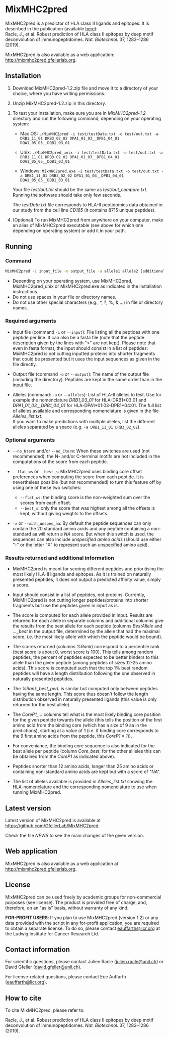 # MixMHC2pred

MixMHC2pred is a predictor of HLA class II ligands and epitopes. It is described
in the publication (available
[here](https://www.nature.com/articles/s41587-019-0289-6)):  
Racle, J., et al. Robust prediction of HLA class II epitopes by deep motif
deconvolution of immunopeptidomes. *Nat. Biotechnol.* 37, 1283–1286 (2019).

MixMHC2pred is also available as a web application:
<http://mixmhc2pred.gfellerlab.org>.

## Installation

1) Download MixMHC2pred-1.2.zip file and move it to a directory
of your choice, where you have writing permissions.

2) Unzip MixMHC2pred-1.2.zip in this directory.

3) To test your installation, make sure you are in *MixMHC2pred-1.2* directory
   and run the following command, depending on your operating system:

   * Mac OS:   `./MixMHC2pred -i test/testData.txt -o test/out.txt -a DRB1_11_01 DRB3_02_02 DPA1_01_03__DPB1_04_01 DQA1_05_05__DQB1_03_01`

   * Unix:   `./MixMHC2pred_unix -i test/testData.txt -o test/out.txt -a DRB1_11_01 DRB3_02_02 DPA1_01_03__DPB1_04_01 DQA1_05_05__DQB1_03_01`

   * Windows:   `MixMHC2pred.exe -i test/testData.txt -o test/out.txt -a DRB1_11_01 DRB3_02_02 DPA1_01_03__DPB1_04_01 DQA1_05_05__DQB1_03_01`

   Your file *test/out.txt* should be the same as *test/out_compare.txt*.
   Running the software should take only few seconds.

   The *testData.txt* file corresponds to HLA-II peptidomics data obtained in
   our study from the cell line *CD165* (it contains 8715 unique peptides).

4) (Optional) To run MixMHC2pred from anywhere on your computer, make an alias of MixMHC2pred executable (see above for which one depending on operating system) or add it in your path.

## Running

### Command

```bash
MixMHC2pred -i input_file -o output_file -a allele1 allele2 [additional options]
```

* Depending on your operating system, use MixMHC2pred, MixMHC2pred_unix or
  MixMHC2pred.exe as indicated in the installation instructions.
* Do not use spaces in your file or directory names.
* Do not use other special characters (e.g., *, ?, %, &,...) in file or directory names.

### Required arguments

* Input file (command `-i` or `--input`):
File listing all the peptides with one peptide per line. It can also be a fasta
file (note that the peptide description given by the lines with ">" are not kept).
Please note that even in fasta format, the input should consist in a list of
peptides: MixMHC2pred is not cutting inputted proteins into shorter fragments
that could be presented but it uses the input sequences as given in the file
directly.

* Output file (command `-o` or `--output`):
The name of the output file (including the directory). Peptides are kept in the
same order than in the input file.

* Alleles (command: `-a` or `--alleles`):
List of HLA-II alleles to test. Use for example the nomenclature *DRB1_03_01* for
HLA-DRB1\*03:01 and *DPA1_01_03__DPB1_04_01* for HLA-DPA1\*01:03-DPB1\*04:01. The
full list of alleles available and corresponding nomenclature is given in the
file *Alleles_list.txt*.  
If you want to make predictions with multiple alleles, list the different
alleles separated by a space (e.g. `-a DRB1_11_01 DRB3_02_02`).

### Optional arguments

* `--no_Nterm` and/or `--no_Cterm`:
When these switches are used (not recommended), the N- and/or C-terminal motifs
are not included in the computations of the score from each peptide.

* `--flat_ws` or `--best_s`:
MixMHC2pred uses binding core offset preferences when computing the score from
each peptide. It is nevertheless possible (but not recommended) to turn this
feature off by using one of these two switches:
  * `--flat_ws`: the binding score is the non-weighted sum over the scores from
    each offset.
  * `--best_s`: only the score that was highest among all the offsets is kept,
    without giving weights to the offsets.

* `-x` or `--with_unspec_aa`:
By default the peptide sequences can only contain the 20 standard amino acids
and any peptide containing a non-standard aa will return a *NA* score. But
when this switch is used, the sequences can also include *unspecified amino
acids* (should use either "-" or the letter "X" to represent such an unspecified
amino acid).

### Results returned and additional information

* MixMHC2pred is meant for scoring different peptides and prioritising
  the most likely HLA-II ligands and epitopes. As it is trained on naturally
  presented peptides, it does not output a predicted affinity value, simply a
  score.

* Input should consist in a list of peptides, not proteins. Currently,
  MixMHC2pred is not cutting longer peptides/proteins into shorter fragments
  but use the peptides given in input as is.

* The score is computed for each allele provided in input. Results are returned
  for each allele in separate columns and additional columns give the results
  from the best allele for each peptide (columns *BestAllele* and *..._best* in
  the output file, determined by the allele that had the maximal score,
  i.e. the most likely allele with which the peptide would be bound).

* The scores returned (columns *%Rank*) correspond to a percentile rank (best
  score is about 0, worst score is 100). This tells among random peptides, the
  percent of peptides expected to be better binders to this allele than the given
  peptide (among peptides of sizes 12-25 amino acids). This score is computed
  such that the top 1% best random peptides will have a length distribution
  following the one observed in naturally presented peptides.

* The *%Rank_best_perL* is similar but computed only between peptides having the
  same length. This score thus doesn't follow the length distribution observed
  in naturally presented ligands (this value is only returned for the best
  allele).

* The *CoreP1_...* columns tell what is the most likely binding core position
  for the given peptide towards the allele (this tells the position of the
  first amino acid from the binding core (which has a size of 9 aa in the
  predictions), starting at a value of 1 (i.e. if binding core corresponds to
  the 9 first amino acids from the peptide, this *CoreP1 = 1*)).

* For conveniance, the binding core sequence is also indicated for the best
  allele per peptide (column *Core_best*, for the other allleles this can be
  obtained from the *CoreP1* as indicated above).

* Peptides shorter than 12 amino acids, longer than 25 amino acids or containing non-standard amino acids are kept but with a score of "NA".
  
* The list of alleles available is provided in *Alleles_list.txt* showing the
  HLA-nomenclature and the corresponding nomenclature to use when running
  MixMHC2pred.

## Latest version

Latest version of MixMHC2pred is available at <https://github.com/GfellerLab/MixMHC2pred>.

Check the file *NEWS* to see the main changes of the given
version.

## Web application

MixMHC2pred is also available as a web application at
<http://mixmhc2pred.gfellerlab.org>.

## License

MixMHC2pred can be used freely by academic groups for non-commercial purposes
(see license). The product is provided free of charge, and, therefore, on an
"as is" basis, without warranty of any kind.

**FOR-PROFIT USERS**: If you plan to use MixMHC2pred (version 1.2) or any data
provided with the script in any for-profit application, you are required to
obtain a separate license. To do so, please contact <eauffarth@licr.org> at the
Ludwig Institute for Cancer Research Ltd.

## Contact information

For scientific questions, please contact Julien Racle (<julien.racle@unil.ch>) or David Gfeller (<david.gfeller@unil.ch>).

For license-related questions, please contact Ece Auffarth
(<eauffarth@licr.org>).

## How to cite

To cite MixMHC2pred, please refer to:

Racle, J., et al. Robust prediction of HLA class II epitopes by deep motif
deconvolution of immunopeptidomes. *Nat. Biotechnol.* 37, 1283–1286 (2019).
